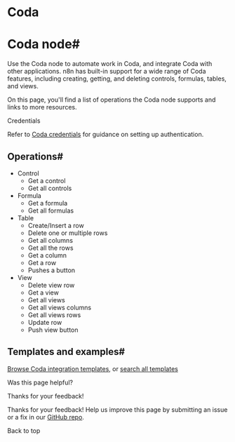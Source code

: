 # Coda

[ ](https://github.com/n8n-io/n8n-docs/edit/main/docs/integrations/builtin/app-nodes/n8n-nodes-base.coda.md "Edit this page")

# Coda node#

Use the Coda node to automate work in Coda, and integrate Coda with other applications. n8n has built-in support for a wide range of Coda features, including creating, getting, and deleting controls, formulas, tables, and views.

On this page, you'll find a list of operations the Coda node supports and links to more resources.

Credentials

Refer to [Coda credentials](../../credentials/coda/) for guidance on setting up authentication. 

## Operations#

  * Control
    * Get a control
    * Get all controls
  * Formula
    * Get a formula
    * Get all formulas
  * Table
    * Create/Insert a row
    * Delete one or multiple rows
    * Get all columns
    * Get all the rows
    * Get a column
    * Get a row
    * Pushes a button
  * View
    * Delete view row
    * Get a view
    * Get all views
    * Get all views columns
    * Get all views rows
    * Update row
    * Push view button



## Templates and examples#

[Browse Coda integration templates](https://n8n.io/integrations/coda/), or [search all templates](https://n8n.io/workflows/)

Was this page helpful? 

Thanks for your feedback! 

Thanks for your feedback! Help us improve this page by submitting an issue or a fix in our [GitHub repo](https://github.com/n8n-io/n8n-docs). 

Back to top 
